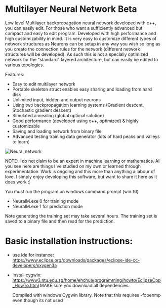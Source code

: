 # Multilayer Neural Network Beta
Low level Multilayer backpropagation neural network developed with c++, you can easily edit. For those who want a sufficiently advanced but compact and easy to edit program. 
Developed with high performance and high customizability in mind. It is very easy to customize different types of network structures as Neurons can be setup in any way you wish so long as you create the connection rules for the network (different network structures will be developed).
As such this is not a specially optimized network for the "standard" layered architecture, but can easily be edited to various topologies.


Features:
- Easy to edit multilayer network
- Portable skeleton struct enables easy sharing and loading from hard disk
- Unlimited input, hidden and output neurons
- Using two backpropagation learning systems (Gradient descent, Stochastic gradient descent)
- Simulated annealing (global optimal solution)
- Good performance (developed using c++, optimized) & highly customizable
- Saving and loading network from binary file
- Advanced testing training data generator (lots of hard peaks and valleys to learn)

![Neural network](https://www.ttaito.fi/images/trainedabit.png)

NOTE: I do not claim to be an expert in machine learning or mathematics. All you see here are things I've studied on my own or learned through experimentation.
Work is ongoing and this more than anything a labour of love. I simply enjoy developing this software, but want to share it here as it does work :)   

You must run the program on windows command prompt (win 10)
- NeuralM.exe 0 for training mode
- NeuralM.exe 1 for prediction mode

Note generating the training set may take several hours. The training set is saved to a binary file and then read for the prediction.

# Basic installation instructions: 
- use ide for instance: https://www.eclipse.org/downloads/packages/eclipse-ide-cc-developers/oxygen3a
- Install cygwin: https://www3.ntu.edu.sg/home/ehchua/programming/howto/EclipseCpp_HowTo.html
  MAKE sure you download all dependencies. 
  
  Compiled with windows Cygwin library. Note that this requires -fopenmp even though its not used
  
